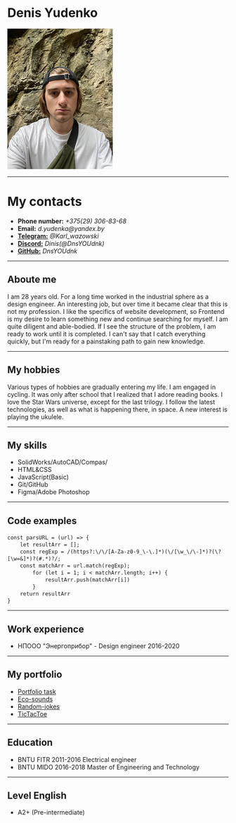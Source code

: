 # Denis Yudenko 
![My foto](images/photo_.jpg)

****
# My contacts
* **Phone number:** _+375(29) 306-83-68_
* **Email:** _d.yudenka@yandex.by_ 
* [**Telegram:**](https://t.me/Karl_wazowski) _@Karl_wazowski_
* [**Discord:**](https://discord.gg) _Dinis(@DnsYOUdnk)_
* [**GitHub:**](https://github.com/DnsYOUdnk) _DnsYOUdnk_

****
## Aboute me
  I am 28 years old. For a long time  worked in the industrial sphere as a design engineer. An interesting job, but over time it became clear that this is not my profession. I like the specifics of website development, so Frontend is my desire to learn something new and continue searching for myself. I am quite diligent and able-bodied. If I see the structure of the problem, I am ready to work until it is completed. I can't say that I catch everything quickly, but I'm ready for a painstaking path to gain new knowledge.  

****
## My hobbies
  Various types of hobbies are gradually entering my life. I am engaged in cycling. It was only after school that I realized that I adore reading books. I love the Star Wars universe, except for the last trilogy. I follow the latest technologies, as well as what is happening there, in space. A new interest is playing the ukulele.  

****
## My skills
* SolidWorks/AutoCAD/Compas/
* HTML&CSS
* JavaScript(Basic)
* Git/GitHub
* Figma/Adobe Photoshop

****
## Code examples
```
const parsURL = (url) => {
    let resultArr = [];
    const regExp = /(https?:\/\/[A-Za-z0-9_\-\.]*)(\/[\w_\/\-]*)?(\?[\w=&]*)?(#.*)?/;
    const matchArr = url.match(regExp);
        for (let i = 1; i < matchArr.length; i++) {
            resultArr.push(matchArr[i])
        }
    return resultArr
}
```
****
## Work experience
 * НПООО "Энергоприбор" - Design engineer 2016-2020

****
## My portfolio
 * [Portfolio task](https://dnsyoudnk.github.io/HTML-CSS-JS/portfolio/)
 * [Eco-sounds](https://dnsyoudnk.github.io/HTML-CSS-JS/eco-sounds/)
 * [Random-jokes](https://dnsyoudnk.github.io/HTML-CSS-JS/random-jokes/)
 * [TicTacToe](https://dnsyoudnk.github.io/HTML-CSS-JS/TicTacToe/)

****
## Education
* BNTU FITR 2011-2016 Electrical engineer
* BNTU MIDO 2016-2018 Master of Engineering and Technology

****
## Level English
 * A2+ (Pre-intermediate)